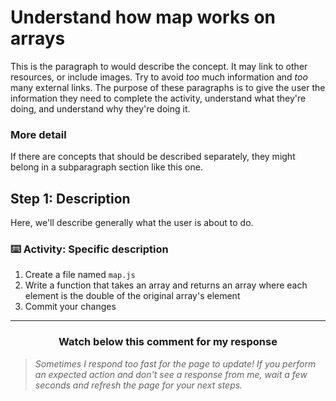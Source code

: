 # Understand how map works on arrays

This is the paragraph to would describe the concept. It may link to other resources, or include images. Try to avoid _too_ much information and _too_ many external links. The purpose of these paragraphs is to give the user the information they need to complete the activity, understand what they're doing, and understand why they're doing it.

### More detail 

If there are concepts that should be described separately, they might belong in a subparagraph section like this one.

## Step 1: Description

Here, we'll describe generally what the user is about to do.

### :keyboard: Activity: Specific description

1. Create a file named `map.js` 
2. Write a function that takes an array and returns an array where each element is the double of the original array's element
3. Commit your changes

<hr>
<h3 align="center">Watch below this comment for my response</h3>

> _Sometimes I respond too fast for the page to update! If you perform an expected action and don't see a response from me, wait a few seconds and refresh the page for your next steps._
